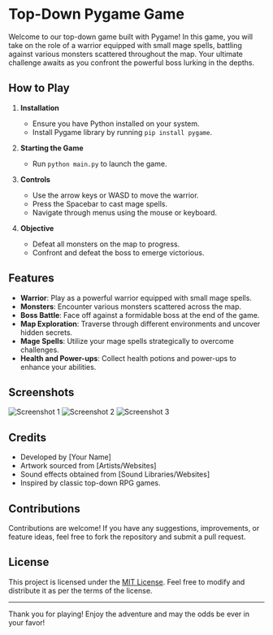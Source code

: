 # Top-Down Pygame Game

Welcome to our top-down game built with Pygame! In this game, you will take on the role of a warrior equipped with small mage spells, battling against various monsters scattered throughout the map. Your ultimate challenge awaits as you confront the powerful boss lurking in the depths.

## How to Play

1. **Installation**
    - Ensure you have Python installed on your system.
    - Install Pygame library by running `pip install pygame`.

2. **Starting the Game**
    - Run `python main.py` to launch the game.

3. **Controls**
    - Use the arrow keys or WASD to move the warrior.
    - Press the Spacebar to cast mage spells.
    - Navigate through menus using the mouse or keyboard.

4. **Objective**
    - Defeat all monsters on the map to progress.
    - Confront and defeat the boss to emerge victorious.

## Features

- **Warrior**: Play as a powerful warrior equipped with small mage spells.
- **Monsters**: Encounter various monsters scattered across the map.
- **Boss Battle**: Face off against a formidable boss at the end of the game.
- **Map Exploration**: Traverse through different environments and uncover hidden secrets.
- **Mage Spells**: Utilize your mage spells strategically to overcome challenges.
- **Health and Power-ups**: Collect health potions and power-ups to enhance your abilities.

## Screenshots

![Screenshot 1](screenshots/screenshot1.png)
![Screenshot 2](screenshots/screenshot2.png)
![Screenshot 3](screenshots/screenshot3.png)

## Credits

- Developed by [Your Name]
- Artwork sourced from [Artists/Websites]
- Sound effects obtained from [Sound Libraries/Websites]
- Inspired by classic top-down RPG games.

## Contributions

Contributions are welcome! If you have any suggestions, improvements, or feature ideas, feel free to fork the repository and submit a pull request.

## License

This project is licensed under the [MIT License](LICENSE). Feel free to modify and distribute it as per the terms of the license.

---

Thank you for playing! Enjoy the adventure and may the odds be ever in your favor!
